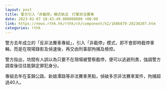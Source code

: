 ```yaml
---
layout: post
title: 警方引入「非截停」模式執法　打擊非法賽車
date: 2023-02-07 18:43:49.000000000 +08:00
link: https://news.rthk.hk/rthk/ch/component/k2/1686879-20230207.htm
categories: rthk
---
```


警方去年成立的「反非法賽車專組」，引入「非截停」模式，即不會即時截停車輛，而是在現場錄影及偵速後，再交由刑事部拘捕及檢控。

警方指出，坊間有人誤以為只要不在現場被警察截停，便可以逃避刑責，強調警方調查後往往能鎖定罪犯身分。

專組去年在荃錦公路、新娘潭路等非法賽車黑點，偵破多宗非法賽車案件，拘捕超過40人。

